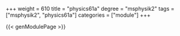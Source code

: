 +++
weight = 610
title = "physics61a"
degree = "msphysik2"
tags = ["msphysik2", "physics61a"]
categories = ["module"]
+++

{{< genModulePage >}}
